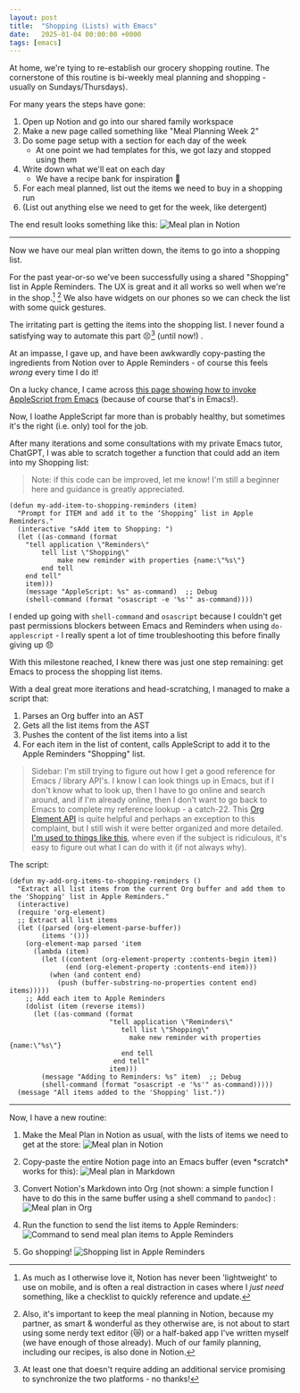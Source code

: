 ```yaml
---
layout: post
title:  "Shopping (Lists) with Emacs"
date:   2025-01-04 00:00:00 +0000
tags: [emacs]
---
```


At home, we're tying to re-establish our grocery shopping routine. The cornerstone of this routine is bi-weekly meal planning and shopping - usually on Sundays/Thursdays).

For many years the steps have gone:
1. Open up Notion and go into our shared family workspace
2. Make a new page called something like "Meal Planning Week 2"
3. Do some page setup with a section for each day of the week 
   - At one point we had templates for this, we got lazy and stopped using them
4. Write down what we'll eat on each day
   - We have a recipe bank for inspiration 🤔
5. For each meal planned, list out the items we need to buy in a shopping run
6. (List out anything else we need to get for the week, like detergent)

The end result looks something like this:
![Meal plan in Notion](/static/img/posts/meal-plan-notion.png)

---

Now we have our meal plan written down, the items to go into a shopping list.

For the past year-or-so we've been successfully using a shared "Shopping" list in Apple Reminders. The UX is great and it all works so well when we're in the shop.[^1] [^2] We also have widgets on our phones so we can check the list with some quick gestures.

The irritating part is getting the items into the shopping list. I never found a satisfying way to automate this part 😣[^3] (until now!) .

At an impasse, I gave up, and have been awkwardly copy-pasting the ingredients from Notion over to Apple Reminders - of course this feels *wrong* every time I do it!

On a lucky chance, I came across [this page showing how to invoke AppleScript from Emacs](https://irreal.org/blog/?p=4865) (because of course that's in Emacs!). 

Now, I loathe AppleScript far more than is probably healthy, but sometimes it's the right (i.e. only) tool for the job.

After many iterations and some consultations with my private Emacs tutor, ChatGPT, I was able to scratch together a function that could add an item into my Shopping list:

> Note: if this code can be improved, let me know! I'm still a beginner here and guidance is greatly appreciated.

```elisp
(defun my-add-item-to-shopping-reminders (item)
  "Prompt for ITEM and add it to the ‘Shopping’ list in Apple Reminders."
  (interactive "sAdd item to Shopping: ")
  (let ((as-command (format
	"tell application \"Reminders\"
		tell list \"Shopping\"
			make new reminder with properties {name:\"%s\"}
		end tell
	end tell"
	item)))
    (message "AppleScript: %s" as-command)  ;; Debug
    (shell-command (format "osascript -e '%s'" as-command))))
```

I ended up going with `shell-command` and `osascript` because I couldn't get past permissions blockers between Emacs and Reminders when using `do-applescript` - I really spent a lot of time troubleshooting this before finally giving up 😞

With this milestone reached, I knew there was just one step remaining: get Emacs to process the shopping list items.

With a deal great more iterations and head-scratching, I managed to make a script that:
1. Parses an Org buffer into an AST
2. Gets all the list items from the AST
3. Pushes the content of the list items into a list
4. For each item in the list of content, calls AppleScript to add it to the Apple Reminders "Shopping" list.

> Sidebar: I'm still trying to figure out how I get a good reference for Emacs / library API's. I know I can look things up in Emacs, but if I don't know what to look up, then I have to go online and search around, and if I'm already online, then I don't want to go back to Emacs to complete my reference lookup - a catch-22. This [Org Element API](https://orgmode.org/worg/dev/org-element-api.html) is quite helpful and perhaps an exception to this complaint, but I still wish it were better organized and more detailed. [I'm used to things like this](https://docs.spring.io/spring-framework/docs/current/javadoc-api/org/springframework/aop/framework/autoproxy/target/AbstractBeanFactoryBasedTargetSourceCreator.html), where even if the subject is ridiculous, it's easy to figure out what I can do with it (if not always why).

The script:
```elisp
(defun my-add-org-items-to-shopping-reminders ()
  "Extract all list items from the current Org buffer and add them to the 'Shopping' list in Apple Reminders."
  (interactive)
  (require 'org-element)
  ;; Extract all list items
  (let ((parsed (org-element-parse-buffer))
        (items '()))
    (org-element-map parsed 'item
      (lambda (item)
        (let ((content (org-element-property :contents-begin item))
              (end (org-element-property :contents-end item)))
          (when (and content end)
            (push (buffer-substring-no-properties content end) items)))))
    ;; Add each item to Apple Reminders
    (dolist (item (reverse items))
      (let ((as-command (format
                         "tell application \"Reminders\"
                            tell list \"Shopping\"
                              make new reminder with properties {name:\"%s\"}
                            end tell
                          end tell"
                         item)))
        (message "Adding to Reminders: %s" item)  ;; Debug
        (shell-command (format "osascript -e '%s'" as-command)))))
  (message "All items added to the 'Shopping' list."))
```

---

Now, I have a new routine:

1. Make the Meal Plan in Notion as usual, with the lists of items we need to get at the store:
![Meal plan in Notion](/static/img/posts/meal-plan-notion.png)

2. Copy-paste the entire Notion page into an Emacs buffer (even \*scratch\* works for this):
![Meal plan in Markdown](/static/img/posts/meal-plan-md.png)

3. Convert Notion's Markdown into Org (not shown: a simple function I have to do this in the same buffer using a shell command to `pandoc`) :
![Meal plan in Org](/static/img/posts/meal-plan-org.png)

4. Run the function to send the list items to Apple Reminders:
![Command to send meal plan items to Apple Reminders](/static/img/posts/meal-plan-command.png)

5. Go shopping!
![Shopping list in Apple Reminders](/static/img/posts/meal-plan-reminders.png)

[^1]: As much as I otherwise love it, Notion has never been 'lightweight' to use on mobile, and is often a real distraction in cases where I *just need* something, like a checklist to quickly reference and update.

[^2]: Also, it's important to keep the meal planning in Notion, because my partner, as smart & wonderful as they otherwise are, is not about to start using some nerdy text editor (😿) or a half-baked app I've written myself (we have enough of those already). Much of our family planning, including our recipes, is also done in Notion.

[^3]: At least one that doesn't require adding an additional service promising to synchronize the two platforms - no thanks!
